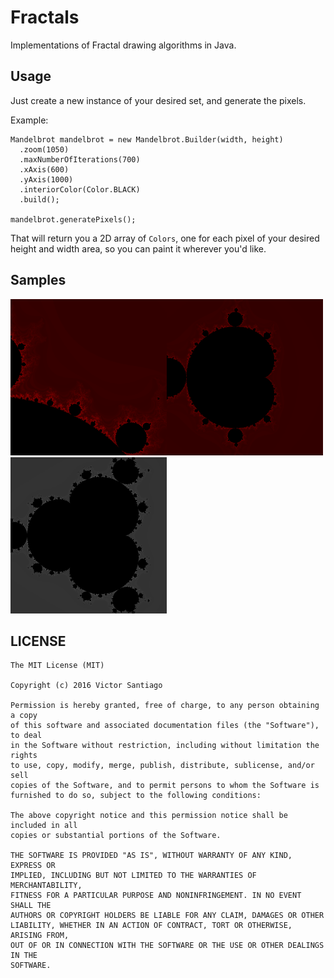 # Fractals
Implementations of Fractal drawing algorithms in Java.

## Usage
Just create a new instance of your desired set, and generate the pixels.

Example:
```
Mandelbrot mandelbrot = new Mandelbrot.Builder(width, height)
  .zoom(1050)
  .maxNumberOfIterations(700)
  .xAxis(600)
  .yAxis(1000)
  .interiorColor(Color.BLACK)
  .build();
        
mandelbrot.generatePixels();
```

That will return you a 2D array of ```Colors```, one for each pixel of your desired height and width area, so you can paint it wherever you'd like.

## Samples
<img src="/FractalDrawings/samples/sample_1481332610966.png?raw=true" width="250" height="250" alt="Mandelbrot with zoom" /><img src="/FractalDrawings/samples/sample_1481332659345.png?raw=true" width="250" height="250" alt="Mandelbrot" /><img src="/FractalDrawings/samples/sample_1481332980720.png?raw=true" width="250" height="250" alt="Multibrot" />

## LICENSE
```
The MIT License (MIT)

Copyright (c) 2016 Victor Santiago

Permission is hereby granted, free of charge, to any person obtaining a copy
of this software and associated documentation files (the "Software"), to deal
in the Software without restriction, including without limitation the rights
to use, copy, modify, merge, publish, distribute, sublicense, and/or sell
copies of the Software, and to permit persons to whom the Software is
furnished to do so, subject to the following conditions:

The above copyright notice and this permission notice shall be included in all
copies or substantial portions of the Software.

THE SOFTWARE IS PROVIDED "AS IS", WITHOUT WARRANTY OF ANY KIND, EXPRESS OR
IMPLIED, INCLUDING BUT NOT LIMITED TO THE WARRANTIES OF MERCHANTABILITY,
FITNESS FOR A PARTICULAR PURPOSE AND NONINFRINGEMENT. IN NO EVENT SHALL THE
AUTHORS OR COPYRIGHT HOLDERS BE LIABLE FOR ANY CLAIM, DAMAGES OR OTHER
LIABILITY, WHETHER IN AN ACTION OF CONTRACT, TORT OR OTHERWISE, ARISING FROM,
OUT OF OR IN CONNECTION WITH THE SOFTWARE OR THE USE OR OTHER DEALINGS IN THE
SOFTWARE.
```
